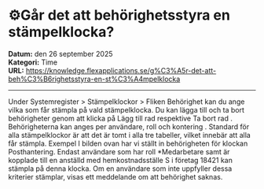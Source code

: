 # ⚙️Går det att behörighetsstyra en stämpelklocka?

**Datum:** den 26 september 2025  
**Kategori:** Time  
**URL:** https://knowledge.flexapplications.se/g%C3%A5r-det-att-beh%C3%B6righetsstyra-en-st%C3%A4mpelklocka

---

Under
Systemregister > Stämpelklockor > Fliken Behörighet
kan du ange vilka som får stämpla på vald stämpelklocka.
Du kan lägga till och ta bort behörigheter genom att klicka på
Lägg till rad
respektive
Ta bort rad
.
Behörigheterna kan anges per
användare, roll
och
kontering
. Standard för alla stämpelklockor är att det är tomt i alla tre tabeller, vilket innebär att alla får stämpla.
Exempel
I bilden ovan har vi ställt in behörigheten för klockan
Posthantering.
Endast användare som har roll
*Medarbetare
samt är kopplade till en anställd med hemkostnadsställe
S
i företag 18421 kan stämpla på denna klocka.
Om en användare som inte uppfyller dessa kriterier stämplar, visas ett meddelande om att behörighet saknas.
